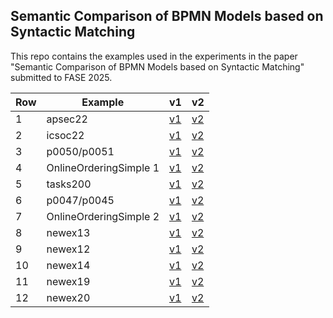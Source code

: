 ## Semantic Comparison of BPMN Models based on Syntactic Matching

This repo contains the examples used in the experiments in the paper "Semantic Comparison of BPMN Models based on Syntactic Matching" submitted to FASE 2025. 

| Row | Example | v1 | v2 |
|-----|---------|----|----|
|   1 | apsec22 | [v1](apsec22-v1.bpmn) | [v2](apsec22-v2.bpmn) | 
|   2 | icsoc22 | [v1](icsoc22-v1.bpmn) | [v2](icsoc22-v2.bpmn) | 
|   3 | p0050/p0051 | [v1](p0050.bpmn) | [v2](p0051.bpmn) | 
|   4 | OnlineOrderingSimple 1 | [v1](OnlineOrderingSimpleV3.bpmn) | [v2](OnlineOrderingSimpleV2.bpmn) | 
|   5 | tasks200 | [v1](tasks200v1.bpmn) | [v2](tasks200v2.bpmn) | 
|   6 | p0047/p0045 | [v1](p0047.bpmn) | [v2](p0045.bpmn) | 
|   7 | OnlineOrderingSimple 2 | [v1](OnlineOrderingSimpleV7.bpmn) | [v2](OnlineOrderingSimpleV8.bpmn) | 
|   8 | newex13 | [v1](newex13-v1.bpmn) | [v2](newex13-v2.bpmn) | 
|   9 | newex12 | [v1](newex12-v1.bpmn) | [v2](newex12-v2.bpmn) | 
|  10 | newex14 | [v1](newex14-v1.bpmn) | [v2](newex14-v2.bpmn) | 
|  11 | newex19 | [v1](newex19-v1.bpmn) | [v2](newex19-v2.bpmn) | 
|  12 | newex20 | [v1](newex20-v1.bpmn) | [v2](newex20-v2.bpmn) | 
